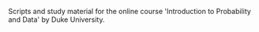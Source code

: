 Scripts and study material for the online course 'Introduction to Probability and Data' by Duke University.
